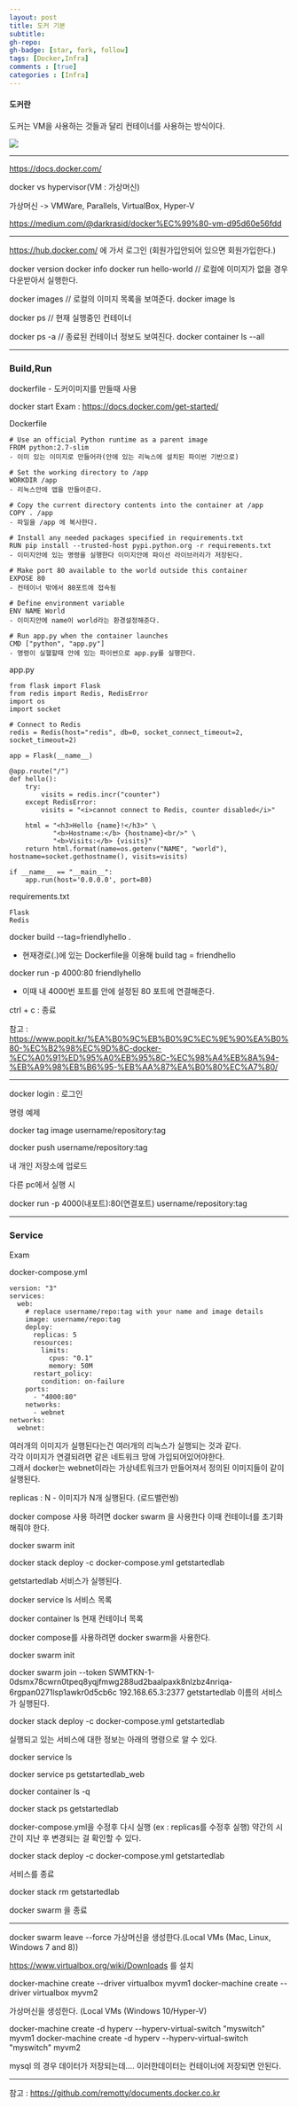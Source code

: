 ```yaml
---
layout: post
title: 도커 기본
subtitle: 
gh-repo: 
gh-badge: [star, fork, follow]
tags: [Docker,Infra]
comments : [true]
categories : [Infra]
---
```


#### 도커란

도커는 VM을 사용하는 것들과 달리 컨테이너를 사용하는 방식이다.

<img src=https://subicura.com/assets/article_images/2017-01-19-docker-guide-for-beginners-1/vm-vs-docker.png>


---


https://docs.docker.com/

docker vs hypervisor(VM : 가상머신)

가상머신 -> VMWare, Parallels, VirtualBox, Hyper-V

https://medium.com/@darkrasid/docker%EC%99%80-vm-d95d60e56fdd


---


https://hub.docker.com/ 에 가서 로그인 (회원가입안되어 있으면 회원가입한다.)

docker version
docker info
docker run hello-world // 로컬에 이미지가 없을 경우 다운받아서 실행한다.

docker images // 로컬의 이미지 목록을 보여준다.
docker image ls

docker ps // 현재 실행중인 컨테이너

docker ps -a // 종료된 컨테이너 정보도 보여진다.
docker container ls --all

---

### Build,Run

dockerfile - 도커이미지를 만들때 사용

docker start Exam : https://docs.docker.com/get-started/


Dockerfile
~~~
# Use an official Python runtime as a parent image
FROM python:2.7-slim
- 이미 있는 이미지로 만들어라(안에 있는 리눅스에 설치된 파이썬 기반으로) 

# Set the working directory to /app
WORKDIR /app
- 리눅스안에 앱을 만들어준다.

# Copy the current directory contents into the container at /app
COPY . /app
- 파일을 /app 에 복사한다.

# Install any needed packages specified in requirements.txt
RUN pip install --trusted-host pypi.python.org -r requirements.txt
- 이미지안에 있는 명령을 실행한다 이미지안에 파이선 라이브러리가 저장된다.

# Make port 80 available to the world outside this container
EXPOSE 80
- 컨테이너 밖에서 80포트에 접속됨

# Define environment variable
ENV NAME World
- 이미지안에 name이 world라는 환경설정해준다.

# Run app.py when the container launches
CMD ["python", "app.py"]
- 명령이 실핼할때 안에 있는 파이썬으로 app.py를 실행한다.
~~~

app.py
~~~
from flask import Flask
from redis import Redis, RedisError
import os
import socket

# Connect to Redis
redis = Redis(host="redis", db=0, socket_connect_timeout=2, socket_timeout=2)

app = Flask(__name__)

@app.route("/")
def hello():
    try:
        visits = redis.incr("counter")
    except RedisError:
        visits = "<i>cannot connect to Redis, counter disabled</i>"

    html = "<h3>Hello {name}!</h3>" \
           "<b>Hostname:</b> {hostname}<br/>" \
           "<b>Visits:</b> {visits}"
    return html.format(name=os.getenv("NAME", "world"), hostname=socket.gethostname(), visits=visits)

if __name__ == "__main__":
    app.run(host='0.0.0.0', port=80)
~~~

requirements.txt

~~~
Flask
Redis
~~~


docker build --tag=friendlyhello .
- 현재경로(.)에 있는 Dockerfile을 이용해 build tag = friendhello 




docker run -p 4000:80 friendlyhello
- 이때 내 4000번 포트를 안에 설정된 80 포트에 연결해준다.

ctrl + c : 종료




참고 : https://www.popit.kr/%EA%B0%9C%EB%B0%9C%EC%9E%90%EA%B0%80-%EC%B2%98%EC%9D%8C-docker-%EC%A0%91%ED%95%A0%EB%95%8C-%EC%98%A4%EB%8A%94-%EB%A9%98%EB%B6%95-%EB%AA%87%EA%B0%80%EC%A7%80/


----

docker login : 로그인

명령 예제

docker tag image username/repository:tag

docker push username/repository:tag

내 개인 저장소에 업로드

다른 pc에서 실행 시 

docker run -p 4000(내포트):80(연결포트) username/repository:tag



----

### Service
Exam


docker-compose.yml
~~~
version: "3"
services:
  web:
    # replace username/repo:tag with your name and image details
    image: username/repo:tag
    deploy:
      replicas: 5
      resources:
        limits:
          cpus: "0.1"
          memory: 50M
      restart_policy:
        condition: on-failure
    ports:
      - "4000:80"
    networks:
      - webnet
networks:
  webnet:
~~~
여러개의 이미지가 실행된다는건 여러개의 리눅스가 실행되는 것과 같다.  
각각 이미지가 연결되려면 같은 네트워크 망에 가입되어있어야한다.  
그래서 docker는 webnet이라는 가상네트워크가 만들어져서 정의된 이미지들이 같이 실행된다.  

replicas : N - 이미지가 N개 실행된다.  (로드밸런씽)


docker compose 사용 하려면 docker swarm 을 사용한다 이때 컨테이너를 초기화해줘야 한다.

docker swarm init

docker stack deploy -c docker-compose.yml getstartedlab

getstartedlab 서비스가 실행된다.

docker service ls 서비스 목록

docker container ls  현재 컨테이너 목록

docker compose를 사용하려면 docker swarm을 사용한다.

docker swarm init

   docker swarm join --token SWMTKN-1-0dsmx78cwrn0tpeq8yqjfmwg288ud2baalpaxk8nlzbz4nriqa-6rgpan0271lsp1awkr0d5cb6c 192.168.65.3:2377
getstartedlab 이름의 서비스가 실행된다.

docker stack deploy -c docker-compose.yml getstartedlab

실행되고 있는 서비스에 대한 정보는 아래의 명령으로 알 수 있다.

docker service ls

docker service ps getstartedlab_web

docker container ls -q

docker stack ps getstartedlab

docker-compose.yml을 수정후 다시 실행 (ex : replicas를 수정후 실행)
약간의 시간이 지난 후 변경되는 걸 확인할 수 있다.

docker stack deploy -c docker-compose.yml getstartedlab

서비스를 종료

docker stack rm getstartedlab

docker swarm 을 종료

---

docker swarm leave --force
가상머신을 생성한다.(Local VMs (Mac, Linux, Windows 7 and 8))

https://www.virtualbox.org/wiki/Downloads 를 설치

docker-machine create --driver virtualbox myvm1
docker-machine create --driver virtualbox myvm2

가상머신을 생성한다. (Local VMs (Windows 10/Hyper-V)

docker-machine create -d hyperv --hyperv-virtual-switch "myswitch" myvm1
docker-machine create -d hyperv --hyperv-virtual-switch "myswitch" myvm2

mysql 의 경우 데이터가 저장되는데.... 이러한데이터는 컨테이너에 저장되면 안된다.


---

참고 : https://github.com/remotty/documents.docker.co.kr

